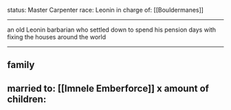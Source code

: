 status: Master Carpenter
race: Leonin
in charge of: [[Bouldermanes]]

---

an old Leonin barbarian who settled down to spend his pension days with fixing the houses around the world

---

## family

married to: [[Imnele Emberforce]]
x amount of children:
- 